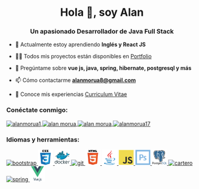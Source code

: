 <h1 align="center">Hola 👋, soy Alan</h1>
<h3 align="center">Un apasionado Desarrollador de Java Full Stack</h3>

- 🌱 Actualmente estoy aprendiendo **Inglés y React JS**

- 👨‍💻 Todos mis proyectos están disponibles en [Portfolio](https://alan-morua.netlify.app/)

- 💬 Pregúntame sobre **vue js, java, spring, hibernate, postgresql y más**

- 📫 Cómo contactarme [**alanmorua8@gmail.com**](mailto:alanmorua8@gmail.com)

- 📄 Conoce mis experiencias
[Curriculum Vitae](https://drive.google.com/file/d/10Ba_VFFLEqanBVYupGHwgExYpNbBoCHU/view)

<h3 align="left">Conéctate conmigo:</h3>
<p alinear="izquierda">
    <a href="https://twitter.com/alanmorua1" target="_blank" rel="noopener noreferrer" >
        <img align="center"
            src="https://raw.githubusercontent.com/rahuldkjain/github-profile-readme-generator/master/src/images/icons/Social/twitter.svg"
            alt="alanmorua1" height="30" width="40" />
    </a>
    <a href="https://linkedin.com/in/alan-morua-533213252" target="_blank"  rel="noopener noreferrer" >
        <img align="center" src="https://raw.githubusercontent.com/rahuldkjain/github-profile-readme-generator/master/src/images/icons/Social/linked-in-alt.svg"
            alt="alan morua" height="30" width="40" />
    </a>
    <a href="https://fb.com/alan.fernandom.5" target="_blank"  rel="noopener noreferrer" >
        <img align="center"
            src="https://raw.githubusercontent.com/rahuldkjain/github-profile-readme-generator/master/src/images/icons/Social/facebook.svg"
            alt="alan morua" height="30" width="40" />
    </a>
    <a href="https://instagram.com/alanmorua17" target="_blank" rel="noopener noreferrer" >
        <img align="center"
            src="https://raw.githubusercontent.com/rahuldkjain/github-profile-readme-generator /master/src/images/icons/Social/instagram.svg"
            alt="alanmorua17" height="30" width="40" />
    </a>
</p>

<h3 align="left">Idiomas y herramientas:</h3>
<p align="left">
    <a href="https://getbootstrap.com" target="_blank" rel="noreferrer">
        <img src="https://raw.githubusercontent.com/devicons/devicon /master/icons/bootstrap/bootstrap-plain-wordmark.svg"
            alt="bootstrap" width="40" height="40" />
    </a>
    <a href="https://www.w3schools.com /css/" target="_blank" rel="noreferrer">
        <img src="https://raw.githubusercontent.com/devicons/devicon/master/icons/css3/css3-original-wordmark.svg"
            alt="css3" width="40" height="40" />
    </a>
    <a href="https://www.docker.com/" target="_blank" rel="noreferrer">
        <img src="https://raw.githubusercontent.com/devicons/devicon/master/icons/docker/docker-original-wordmark.svg"
            alt="docker" width="40" height="40" />
    </a>
    <a href="https://git-scm.com/" target="_blank" rel="noreferrer">
        <img src="https://www.vectorlogo.zone/logos/git-scm/git-scm-icon.svg" alt="git" width="40" height="40" />
    </a>
    <a href="https://www.w3.org/html/" target="_blank" rel="noreferrer">
        <img src="https://raw.githubusercontent.com/devicons/devicon/master/icons/html5/html5-original-wordmark.svg"
            alt="html5" width=" 40" altura="40" />
    </a>
    <a href="https://www.java.com" target="_blank" rel="noreferrer">
        <img src="https://raw.githubusercontent.com/devicons/devicon/master/icons/java/java-original.svg" alt="java"
            width="40" height="40" />
    </a>
    <a href="https://developer.mozilla.org/en-US/docs/Web /JavaScript" target="_blank" rel="noreferrer">
        <img src="https://raw.githubusercontent.com/devicons/devicon/master/icons/javascript/javascript-original.svg"
            alt="javascript" width="40" height="40" />
    </a>
    <a href="https://www.photoshop.com/en" target="_blank" rel="noreferrer">
        <img src="https://raw.githubusercontent.com/devicons/devicon/master/icons/photoshop/photoshop-line.svg"
            alt="photoshop" width="40" height="40" />
    </a>
    <a href="https://www.postgresql.org" target="_blank" rel="noreferrer">
        <img src="https://raw.githubusercontent.com/devicons/devicon/master/icons/postgresql/postgresql-original-wordmark.svg"
            alt="postgresql" width="40" height="40" />
    </a>
    <a href="https://postman.com" target="_blank" rel="noreferrer">
        <img src="https://www.vectorlogo.zone/logos/getpostman/getpostman-icon.svg" alt="cartero" width="40"
            height="40" />
    </a>
    <a href="https://spring.io/" target="_blank" rel="noreferrer">
        <img class="mb-4 mr-4 h-6 w-6 sm:h-10 sm:w-10"
            src="https://www.vectorlogo.zone/logos/springio/springio-icon.svg" alt="spring" width="40" height="40" />
    </a>
    <a href="https://vuejs.org/" objetivo="_blank" rel="noreferrer">
        <img src="https://raw.githubusercontent.com/devicons/devicon/master/icons/vuejs/vuejs-original-wordmark.svg"
            alt="vuejs" width="40" altura="40" />
    </a>
</p>
